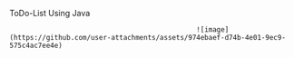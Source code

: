 ToDo-List Using Java 

                                                  ![image](https://github.com/user-attachments/assets/974ebaef-d74b-4e01-9ec9-575c4ac7ee4e)
